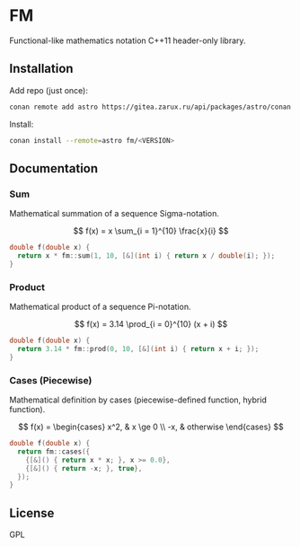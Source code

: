 # FM 

Functional-like mathematics notation C++11 header-only library.

## Installation

Add repo (just once):

```sh
conan remote add astro https://gitea.zarux.ru/api/packages/astro/conan
```

Install:

```sh
conan install --remote=astro fm/<VERSION>
```

## Documentation

### Sum

Mathematical summation of a sequence Sigma-notation.

$$
f(x) = x \sum_{i = 1}^{10} \frac{x}{i}
$$

```cpp
double f(double x) {
  return x * fm::sum(1, 10, [&](int i) { return x / double(i); });
}
```

### Product

Mathematical product of a sequence Pi-notation.

$$
f(x) = 3.14 \prod_{i = 0}^{10} (x + i)
$$

```cpp
double f(double x) {
  return 3.14 * fm::prod(0, 10, [&](int i) { return x + i; });
}
```

### Cases (Piecewise)

Mathematical definition by cases (piecewise-defined function, hybrid function).

$$
f(x) =
\begin{cases}
  x^2, & x \ge 0 \\
  -x, & otherwise
\end{cases}
$$

```cpp
double f(double x) {
  return fm::cases({
    {[&]() { return x * x; }, x >= 0.0},
    {[&]() { return -x; }, true},
  });
}
```

## License

GPL
